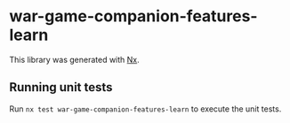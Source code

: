 # war-game-companion-features-learn

This library was generated with [Nx](https://nx.dev).

## Running unit tests

Run `nx test war-game-companion-features-learn` to execute the unit tests.
